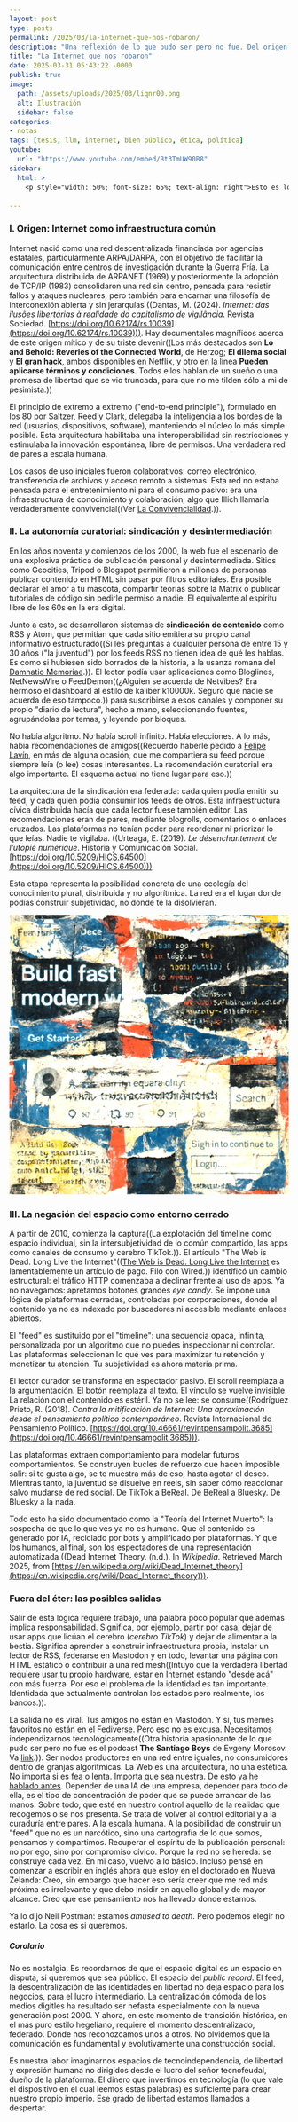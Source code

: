 ```yaml
---
layout: post
type: posts
permalink: /2025/03/la-internet-que-nos-robaron/
description: "Una reflexión de lo que pudo ser pero no fue. Del origen abierto, colaborativo y desintermediado y del presente secuestrado e idiotizante. Pero todavía hay esperanza."
title: "La Internet que nos robaron"
date: 2025-03-31 05:43:22 -0000
publish: true
image:
  path: /assets/uploads/2025/03/liqnr00.png
  alt: Ilustración 
  sidebar: false
categories:
- notas
tags: [tesis, llm, internet, bien público, ética, política]
youtube:
  url: "https://www.youtube.com/embed/Bt3TmUW90B8" 
sidebar:
  html: >
    <p style="width: 50%; font-size: 65%; text-align: right">Esto es lo que solía ser el futuro el año 2004. Documental acerca del futuro de Internet por <a href="https://www.robinsloan.com?utm_source=Robin_Sloan_sent_me">Robin Sloan</a> y <a href="http://twitter.com/mthomps?utm_source=Robin_Sloan_sent_me">Matt Thompson</a>, con música de <a href="https://twitter.com/minuskelvin?utm_source=Robin_Sloan_sent_me">Aaron McLeran</a>.</p>
  
---
```


### I. Origen: Internet como infraestructura común

Internet nació como una red descentralizada financiada por agencias estatales, particularmente ARPA/DARPA, con el objetivo de facilitar la comunicación entre centros de investigación durante la Guerra Fría. La arquitectura distribuida de ARPANET (1969) y posteriormente la adopción de TCP/IP (1983) consolidaron una red sin centro, pensada para resistir fallos y ataques nucleares, pero también para encarnar una filosofía de interconexión abierta y sin jerarquías ((Dantas, M. (2024). *Internet: das ilusões libertárias à realidade do capitalismo de vigilância*. Revista Sociedad. [https://doi.org/10.62174/rs.10039](https://doi.org/10.62174/rs.10039))). Hay documentales magníficos acerca de este origen mítico y de su triste devenir((Los más destacados son **Lo and Behold: Reveries of the Connected World**, de Herzog; **El dilema social** y **El gran hack**, ambos disponibles en Netflix, y otro en la línea **Pueden aplicarse términos y condiciones**. Todos ellos hablan de un sueño o una promesa de libertad que se vio truncada, para que no me tilden sólo a mi de pesimista.))

El principio de extremo a extremo ("end-to-end principle"), formulado en los 80 por Saltzer, Reed y Clark, delegaba la inteligencia a los bordes de la red (usuarios, dispositivos, software), manteniendo el núcleo lo más simple posible. Esta arquitectura habilitaba una interoperabilidad sin restricciones y estimulaba la innovación espontánea, libre de permisos. Una verdadera red de pares a escala humana.

Los casos de uso iniciales fueron colaborativos: correo electrónico, transferencia de archivos y acceso remoto a sistemas. Esta red no estaba pensada para el entretenimiento ni para el consumo pasivo: era una infraestructura de conocimiento y colaboración; algo que Illich llamaría verdaderamente convivencial((Ver [La Convivencialidad](https://www.ivanillich.org.mx/convivencial.pdf).)).

### II. La autonomía curatorial: sindicación y desintermediación

En los años noventa y comienzos de los 2000, la web fue el escenario de una explosiva práctica de publicación personal y desintermediada. Sitios como Geocities, Tripod o Blogspot permitieron a millones de personas publicar contenido en HTML sin pasar por filtros editoriales. Era posible declarar el amor a tu mascota, compartir teorías sobre la Matrix o publicar tutoriales de código sin pedirle permiso a nadie. El equivalente al espíritu libre de los 60s en la era digital.

Junto a esto, se desarrollaron sistemas de **sindicación de contenido** como RSS y Atom, que permitían que cada sitio emitiera su propio canal informativo estructurado((Si les preguntas a cualquier persona de entre 15 y 30 años ("la juventud") por los feeds RSS no tienen idea de qué les hablas. Es como si hubiesen sido borrados de la historia, a la usanza romana del [Damnatio Memoriae](https://es.wikipedia.org/wiki/Damnatio_memoriae).)). El lector podía usar aplicaciones como Bloglines, NetNewsWire o FeedDemon((¿Alguien se acuerda de Netvibes? Era hermoso el dashboard al estilo de kaliber k10000k. Seguro que nadie se acuerda de eso tampoco.)) para suscribirse a esos canales y componer su propio "diario de lectura", hecho a mano, seleccionando fuentes, agrupándolas por temas, y leyendo por bloques.

No había algoritmo. No había scroll infinito. Había elecciones. A lo más, había recomendaciones de amigos((Recuerdo haberle pedido a [Felipe Lavín](https://felipe.lavin.blog/), en más de alguna ocasión, que me compartiera su feed porque siempre leía (o lee) cosas interesantes. La recomendación curatorial era algo importante. El esquema actual no tiene lugar para eso.))

La arquitectura de la sindicación era federada: cada quien podía emitir su feed, y cada quien podía consumir los feeds de otros. Esta infraestructura cívica distribuida hacía que cada lector fuese también editor. Las recomendaciones eran de pares, mediante blogrolls, comentarios o enlaces cruzados. Las plataformas no tenían poder para reordenar ni priorizar lo que leías. Nadie te vigilaba. ((Urteaga, E. (2019). *Le désenchantement de l’utopie numérique*. Historia y Comunicación Social. [https://doi.org/10.5209/HICS.64500](https://doi.org/10.5209/HICS.64500)))

Esta etapa representa la posibilidad concreta de una ecología del conocimiento plural, distribuida y no algorítmica. La red era el lugar donde podías construir subjetividad, no donde te la disolvieran.

![Internet robada](/assets/uploads/2025/03/liqnr02.png)

### III. La negación del espacio como entorno cerrado

A partir de 2010, comienza la captura((La explotación del timeline como espacio individual, sin la intersubjetividad de lo común compartido, las apps como canales de consumo y cerebro TikTok.)). El artículo "The Web is Dead. Long Live the Internet"(([The Web is Dead. Long Live the Internet](https://www.wired.com/2010/08/ff-webrip/) es lamentablemente un artículo de pago. Filo con Wired.)) identificó un cambio estructural: el tráfico HTTP comenzaba a declinar frente al uso de apps. Ya no navegamos: apretamos botones grandes *eye candy*. Se impone una lógica de plataformas cerradas, controladas por corporaciones, donde el contenido ya no es indexado por buscadores ni accesible mediante enlaces abiertos.

El "feed" es sustituido por el "timeline": una secuencia opaca, infinita, personalizada por un algoritmo que no puedes inspeccionar ni controlar. Las plataformas seleccionan lo que ves para maximizar tu retención y monetizar tu atención. Tu subjetividad es ahora materia prima. 

El lector curador se transforma en espectador pasivo. El scroll reemplaza a la argumentación. El botón reemplaza al texto. El vínculo se vuelve invisible. La relación con el contenido es estéril. Ya no se lee: se consume((Rodríguez Prieto, R. (2018). *Contra la mitificación de Internet: Una aproximación desde el pensamiento político contemporáneo*. Revista Internacional de Pensamiento Político. [https://doi.org/10.46661/revintpensampolit.3685](https://doi.org/10.46661/revintpensampolit.3685))).

Las plataformas extraen comportamiento para modelar futuros comportamientos. Se construyen bucles de refuerzo que hacen imposible salir: si te gusta algo, se te muestra más de eso, hasta agotar el deseo. Mientras tanto, la juventud se disuelve en reels, sin saber cómo reaccionar salvo mudarse de red social. De TikTok a BeReal. De BeReal a Bluesky. De Bluesky a la nada. 

Todo esto ha sido documentado como la "Teoría del Internet Muerto": la sospecha de que lo que ves ya no es humano. Que el contenido es generado por IA, reciclado por bots y amplificado por plataformas. Y que los humanos, al final, son los espectadores de una representación automatizada ((Dead Internet Theory. (n.d.). In *Wikipedia*. Retrieved March 2025, from [https://en.wikipedia.org/wiki/Dead_Internet_theory](https://en.wikipedia.org/wiki/Dead_Internet_theory))).

### Fuera del éter: las posibles salidas

Salir de esta lógica requiere trabajo, una palabra poco popular que además implica responsabilidad. Significa, por ejemplo, partir por casa, dejar de usar apps que licúan el cerebro (*cerebro TikTok*) y dejar de alimentar a la bestia. Significa aprender a construir infraestructura propia, instalar un lector de RSS, federarse en Mastodon y en todo, levantar una página con HTML estático o contribuir a una red mesh((Intuyo que la verdadera libertad requiere usar tu propio hardware, estar en Internet estando "desde acá" con más fuerza. Por eso el problema de la identidad es tan importante. Identidada que actualmente controlan los estados pero realmente, los bancos.)).

La salida no es viral. Tus amigos no están en Mastodon. Y sí, tus memes favoritos no están en el Fediverse. Pero eso no es excusa. Necesitamos independizarnos tecnológicamente((Otra historia apasionante de lo que pudo ser pero no fue es el podcast **The Santiago Boys** de Evgeny Morosov. Va [link](https://choramedia.com/podcast/the-santiago-boys/).)). Ser nodos productores en una red entre iguales, no consumidores dentro de granjas algorítmicas. La Web es una arquitectura, no una estética. No importa si es fea o lenta. Importa que sea nuestra. De esto [ya he hablado antes](/2010/10/internet-como-bien-publico/). Depender de una IA de una empresa, depender para todo de ella, es el tipo de concentración de poder que se puede arrancar de las manos. Sobre todo, que esté en nuestro control aquello de la realidad que recogemos o se nos presenta. Se trata de volver al control editorial y a la curaduría entre pares. A la escala humana. A la posibilidad de construir un "feed" que no es un narcótico, sino una cartografía de lo que somos, pensamos y compartimos. Recuperar el espíritu de la publicación personal: no por ego, sino por compromiso cívico. Porque la red no se hereda: se construye cada vez. En mi caso, vuelvo a lo básico. Incluso pensé en comenzar a escribir en inglés ahora que estoy en el doctorado en Nueva Zelanda: Creo, sin embargo que hacer eso sería creer que me red más próxima es irrelevante y que debo insidir en aquello global y de mayor alcance. Creo que ese pensamiento nos ha llevado donde estamos.

Ya lo dijo Neil Postman: estamos *amused to death*. Pero podemos elegir no estarlo. La cosa es si queremos.

##### Corolario
No es nostalgia. Es recordarnos de que el espacio digital es un espacio en disputa, si queremos que sea público. El espacio del *public record*. El feed, la descentralización de las identidades en libertad no deja espacio para los negocios, para el lucro intermediario. La centralización cómoda de los medios digitles ha resultado ser nefasta especialmente con la nueva generación post 2000. Y ahora, en este momento de transición histórica, en el más puro estilo hegeliano, requiere el momento descentralizado, federado. Donde nos reconozcamos unos a otros. No olvidemos que la comunicación es fundamental y evolutivamente una construcción social. 

Es nuestra labor imaginarnos espacios de tecnoindependencia, de libertad y expresión humana no dirigidos desde el lucro del señor tecnofeudal, dueño de la plataforma. El dinero que invertimos en tecnología (lo que vale el dispositivo en el cual leemos estas palabras) es suficiente para crear nuestro propio imperio. Ese grado de libertad estamos llamados a despertar.